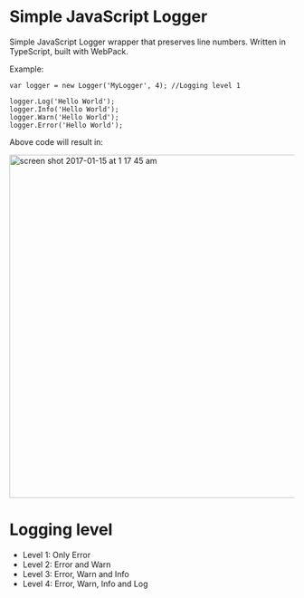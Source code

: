 # Simple JavaScript Logger

Simple JavaScript Logger wrapper that preserves line numbers. Written in TypeScript, built with WebPack.

Example:
```
var logger = new Logger('MyLogger', 4); //Logging level 1

logger.Log('Hello World');
logger.Info('Hello World');
logger.Warn('Hello World');
logger.Error('Hello World');
```
Above code will result in:

<img width="606" alt="screen shot 2017-01-15 at 1 17 45 am" src="https://cloud.githubusercontent.com/assets/2847067/21961530/b95e276a-dac0-11e6-8736-e493269efce7.png">


# Logging level
- Level 1: Only Error
- Level 2: Error and Warn
- Level 3: Error, Warn and Info
- Level 4: Error, Warn, Info and Log

